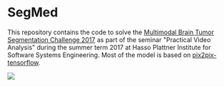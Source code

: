# SegMed

This repository contains the code to solve the [Multimodal Brain Tumor Segmentation Challenge 2017](http://braintumorsegmentation.org/) as part of the seminar "Practical Video Analysis" during the summer term 2017 at Hasso Plattner Institute for Software Systems Engineering. Most of the model is based on [pix2pix-tensorflow](https://github.com/yenchenlin/pix2pix-tensorflow).

![](https://user-images.githubusercontent.com/6676439/29240031-278b6162-7f5d-11e7-8846-b0e8049191ff.gif)
